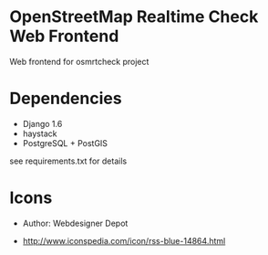 OpenStreetMap Realtime Check Web Frontend
=========================================

Web frontend for osmrtcheck project

Dependencies
============

- Django 1.6
- haystack
- PostgreSQL + PostGIS

see requirements.txt for details

Icons
=====

* Author: Webdesigner Depot

* http://www.iconspedia.com/icon/rss-blue-14864.html